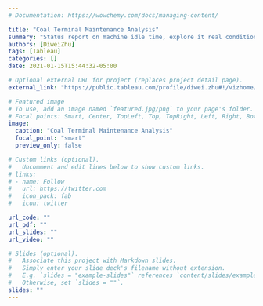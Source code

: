 ```yaml
---
# Documentation: https://wowchemy.com/docs/managing-content/

title: "Coal Terminal Maintenance Analysis"
summary: "Status report on machine idle time, explore it real condition and provide maintanence advice"
authors: [DiweiZhu]
tags: [Tableau]
categories: []
date: 2021-01-15T15:44:32-05:00

# Optional external URL for project (replaces project detail page).
external_link: "https://public.tableau.com/profile/diwei.zhu#!/vizhome/CoalTerminalMaintenanceAnalysisMockup_16109128549490/report"

# Featured image
# To use, add an image named `featured.jpg/png` to your page's folder.
# Focal points: Smart, Center, TopLeft, Top, TopRight, Left, Right, BottomLeft, Bottom, BottomRight.
image:
  caption: "Coal Terminal Maintenance Analysis"
  focal_point: "smart"
  preview_only: false

# Custom links (optional).
#   Uncomment and edit lines below to show custom links.
# links:
# - name: Follow
#   url: https://twitter.com
#   icon_pack: fab
#   icon: twitter

url_code: ""
url_pdf: ""
url_slides: ""
url_video: ""

# Slides (optional).
#   Associate this project with Markdown slides.
#   Simply enter your slide deck's filename without extension.
#   E.g. `slides = "example-slides"` references `content/slides/example-slides.md`.
#   Otherwise, set `slides = ""`.
slides: ""
---
```

